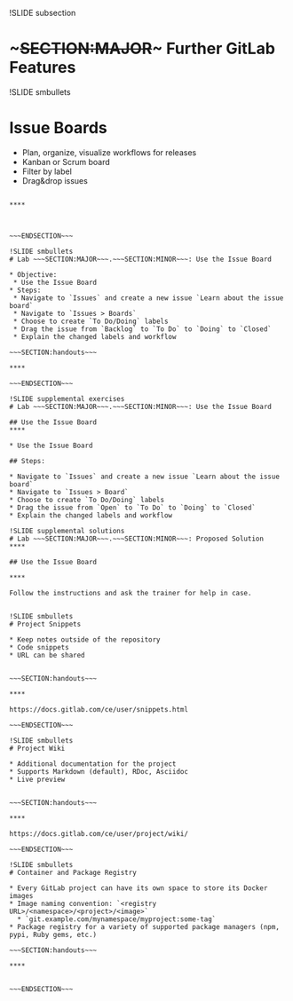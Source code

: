 !SLIDE subsection
# ~~~SECTION:MAJOR~~~ Further GitLab Features

!SLIDE smbullets
# Issue Boards

* Plan, organize, visualize workflows for releases
* Kanban or Scrum board
* Filter by label
* Drag&drop issues

~~~SECTION:handouts~~~

****



~~~ENDSECTION~~~

!SLIDE smbullets
# Lab ~~~SECTION:MAJOR~~~.~~~SECTION:MINOR~~~: Use the Issue Board

* Objective:
 * Use the Issue Board
* Steps:
 * Navigate to `Issues` and create a new issue `Learn about the issue board`
 * Navigate to `Issues > Boards`
 * Choose to create `To Do/Doing` labels
 * Drag the issue from `Backlog` to `To Do` to `Doing` to `Closed`
 * Explain the changed labels and workflow

~~~SECTION:handouts~~~

****

~~~ENDSECTION~~~

!SLIDE supplemental exercises
# Lab ~~~SECTION:MAJOR~~~.~~~SECTION:MINOR~~~: Use the Issue Board

## Use the Issue Board
****

* Use the Issue Board

## Steps:

* Navigate to `Issues` and create a new issue `Learn about the issue board`
* Navigate to `Issues > Board`
* Choose to create `To Do/Doing` labels
* Drag the issue from `Open` to `To Do` to `Doing` to `Closed`
* Explain the changed labels and workflow

!SLIDE supplemental solutions
# Lab ~~~SECTION:MAJOR~~~.~~~SECTION:MINOR~~~: Proposed Solution
****

## Use the Issue Board

****

Follow the instructions and ask the trainer for help in case.


!SLIDE smbullets
# Project Snippets

* Keep notes outside of the repository
* Code snippets
* URL can be shared


~~~SECTION:handouts~~~

****

https://docs.gitlab.com/ce/user/snippets.html

~~~ENDSECTION~~~

!SLIDE smbullets
# Project Wiki

* Additional documentation for the project
* Supports Markdown (default), RDoc, Asciidoc
* Live preview


~~~SECTION:handouts~~~

****

https://docs.gitlab.com/ce/user/project/wiki/

~~~ENDSECTION~~~

!SLIDE smbullets
# Container and Package Registry

* Every GitLab project can have its own space to store its Docker images
* Image naming convention: `<registry URL>/<namespace>/<project>/<image>`
  * `git.example.com/mynamespace/myproject:some-tag`
* Package registry for a variety of supported package managers (npm, pypi, Ruby gems, etc.)

~~~SECTION:handouts~~~

****


~~~ENDSECTION~~~
